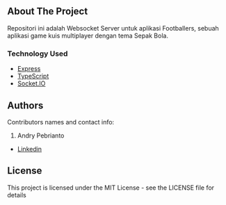 <!-- ABOUT THE PROJECT -->

## About The Project

Repositori ini adalah Websocket Server untuk aplikasi Footballers, sebuah aplikasi game kuis multiplayer dengan tema Sepak Bola.

### Technology Used

- [Express](https://expressjs.com/)
- [TypeScript](https://www.typescriptlang.org/)
- [Socket.IO](https://socket.io/)

## Authors

Contributors names and contact info:

1. Andry Pebrianto

- [Linkedin](https://www.linkedin.com/in/andry-pebrianto)

## License

This project is licensed under the MIT License - see the LICENSE file for details
